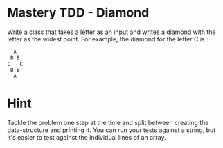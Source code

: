 # Mastery TDD - Diamond

Write a class that takes a letter as an input and writes a diamond with the letter as the widest point.
For example, the diamond for the letter C is :

      A
     B B
    C   C
     B B 
      A  



# Hint

Tackle the problem one step at the time and split between creating the data-structure and printing it.
You can run your tests against a string, but it's easier to test against the individual lines of an array.
